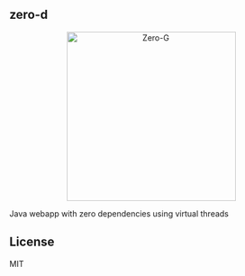 ## zero-d

<p align="center">
  <img src="zero-g.jpg" width="300" height="300" alt="Zero-G">
</p>

Java webapp with zero dependencies using virtual threads

## License

MIT

